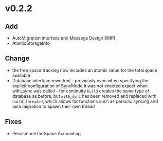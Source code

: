 v0.2.2
======

Add
---

- AutoMigration interface and Message Design (WIP)
- AtomicStorageInfo



Change
------

- the free space tracking now includes an atomic value for the total space available
- Database interface reworked
        - previously even when specifying the explicit configuration of SyncMode it was not enacted expect when with_sync was called
        - for continuity `build` creates the same type of database as before, but `with_sync` has been removed and replaced with `build_threaded`, which allows for functions such as periodic syncing and auto migration to spawn their own thread


Fixes
-----

- Persistence for Space Accounting
